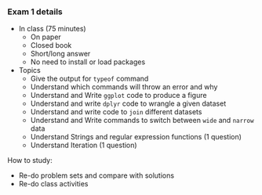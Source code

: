 ### Exam 1 details

- In class (75 minutes)
  - On paper
  - Closed book
  - Short/long answer
  - No need to install or load packages
- Topics 
  - Give the output for `typeof` command
  - Understand which commands will throw an error and why
  - Understand and Write `ggplot` code to produce a figure
  - Understand and write `dplyr` code to wrangle a given dataset
  - Understand and write code to `join` different datasets
  - Understand and Write commands to switch between `wide` and `narrow` data
  - Understand Strings and regular expression functions (1 question)
  - Understand Iteration (1 question)
  
How to study:
- Re-do problem sets and compare with solutions
- Re-do class activities 
